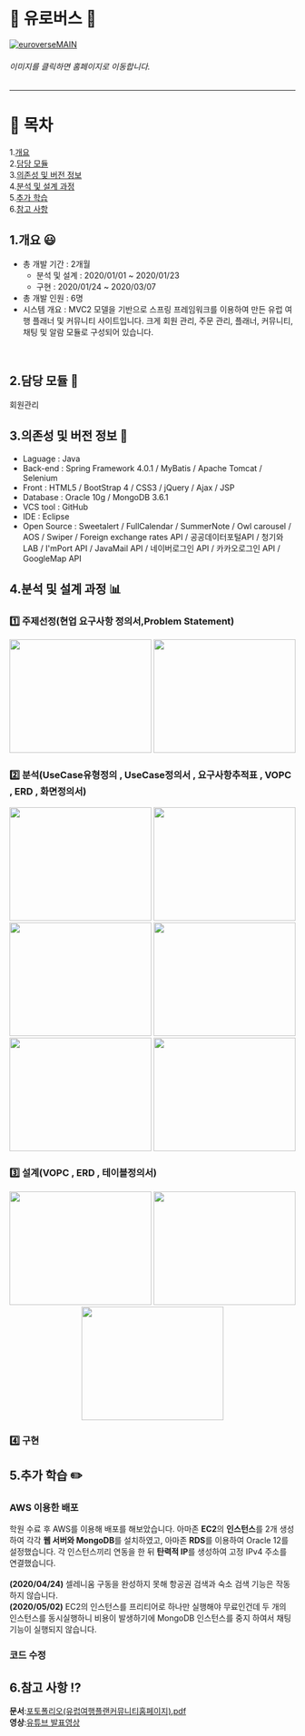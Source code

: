 # :trolleybus: 유로버스 :trolleybus:

[![euroverseMAIN](https://user-images.githubusercontent.com/57661883/77535422-ee1e1c80-6edd-11ea-8aad-bfdfd6ceaf36.png)](http://15.165.109.175:8080/main.jsp)
###### 이미지를 클릭하면 홈페이지로 이동합니다.      
* * *
# :bookmark: 목차

1.[개요](https://github.com/zi-seong/euroverse/blob/master/README.md#1개요-smiley)    
2.[담당 모듈](https://github.com/zi-seong/euroverse/blob/master/README.md#2담당-모듈-dart)     
3.[의존성 및 버전 정보](https://github.com/zi-seong/euroverse/blob/master/README.md#3의존성-및-버전-정보-two_men_holding_hands)    
4.[분석 및 설계 과정](https://github.com/zi-seong/euroverse/blob/master/README.md#4분석-및-설계-과정-bar_chart)     
5.[추가 학습](https://github.com/zi-seong/euroverse/blob/master/README.md#5추가-학습-pencil2)     
6.[참고 사항](https://github.com/zi-seong/euroverse/blob/master/README.md#6참고-사항-interrobang)     





## 1.개요 :smiley:
+ 총 개발 기간 : 2개월  
    + 분석 및 설계 : 2020/01/01 ~ 2020/01/23  
    + 구현 : 2020/01/24 ~ 2020/03/07  
+ 총 개발 인원 : 6명  
+ 시스템 개요 : MVC2 모델을 기반으로 스프링 프레임워크를 이용하여 만든 유럽 여행 플래너 및 커뮤니티 사이트입니다. 크게 회원 관리, 주문 관리, 플래너, 커뮤니티, 채팅 및 알람 모듈로 구성되어 있습니다.
<br>

## 2.담당 모듈 :dart:

회원관리     


       

## 3.의존성 및 버전 정보 :two_men_holding_hands:
+ Laguage : Java    
+ Back-end : Spring Framework 4.0.1 / MyBatis / Apache Tomcat / Selenium
+ Front : HTML5 / BootStrap 4 / CSS3 / jQuery / Ajax / JSP
+ Database : Oracle 10g / MongoDB 3.6.1  
+ VCS tool : GitHub  
+ IDE : Eclipse  
+ Open Source : Sweetalert / FullCalendar / SummerNote / Owl carousel / AOS / Swiper / Foreign exchange rates API / 공공데이터포털API / 청기와 LAB / I'mPort API / JavaMail API / 네이버로그인 API / 카카오로그인 API / GoogleMap API

      
## 4.분석 및 설계 과정 :bar_chart:
###  :one: 주제선정(현업 요구사항 정의서,Problem Statement)
<p align="center">
<img src="https://user-images.githubusercontent.com/57661883/79181404-3da19980-7e47-11ea-9589-d28be24ae36f.PNG" width="250" height="200">
<img src="https://user-images.githubusercontent.com/57661883/79181678-e7812600-7e47-11ea-9c82-04c73627bbae.PNG" width="250" height="200">
</p>

### :two: 분석(UseCase유형정의 , UseCase정의서 , 요구사항추적표 , VOPC , ERD , 화면정의서)
<p align="center">
<img src="https://user-images.githubusercontent.com/57661883/79183402-5791ab00-7e4c-11ea-9a8c-77c7d48d620c.PNG" width="250" height="200">
<img src="https://user-images.githubusercontent.com/57661883/79183409-5d878c00-7e4c-11ea-9f9b-9d6bc98245f5.PNG" width="250" height="200">
<img src="https://user-images.githubusercontent.com/57661883/79183418-62e4d680-7e4c-11ea-9b49-16630bd4dbb7.PNG" width="250" height="200">
<img src="https://user-images.githubusercontent.com/57661883/79183433-6a0be480-7e4c-11ea-8eec-4f0054dcc9d0.PNG" width="250" height="200">
<img src="https://user-images.githubusercontent.com/57661883/79183440-7001c580-7e4c-11ea-8f01-d8baf949c691.PNG" width="250" height="200">
<img src="https://user-images.githubusercontent.com/57661883/79184002-008cd580-7e4e-11ea-9f7a-7703c67ff386.png" width="250" height="200">
</p>


### :three: 설계(VOPC , ERD , 테이블정의서)
<p align="center">
<img src="https://user-images.githubusercontent.com/57661883/79184144-4e094280-7e4e-11ea-87a8-c00eab661306.PNG" width="250" height="200">
<img src="https://user-images.githubusercontent.com/57661883/79184154-52356000-7e4e-11ea-8007-2df8f193c97f.PNG" width="250" height="200">
<img src="https://user-images.githubusercontent.com/57661883/79184158-55305080-7e4e-11ea-8a04-29eaa47068b4.PNG" width="250" height="200">
</p>

### :four: 구현 


      

## 5.추가 학습 :pencil2:
### AWS 이용한 배포
학원 수료 후 AWS를 이용해 배포를 해보았습니다. 아마존 **EC2**의 **인스턴스**를 2개 생성하여 각각 **웹 서버와 MongoDB**를 설치하였고, 아마존 **RDS**를 이용하여 Oracle 12를 설정했습니다. 각 인스턴스끼리 연동을 한 뒤 **탄력적 IP**를 생성하여 고정 IPv4 주소를 연결했습니다. 
<br><br>
**(2020/04/24)** 셀레니움 구동을 완성하지 못해 항공권 검색과 숙소 검색 기능은 작동하지 않습니다.
<br>
**(2020/05/02)** EC2의 인스턴스를 프리티어로 하나만 실행해야 무료인건데 두 개의 인스턴스를 동시실행하니 비용이 발생하기에 MongoDB 인스턴스를 중지 하여서 채팅 기능이 실행되지 않습니다.
     
          
               
                    
### 코드 수정



      
## 6.참고 사항 :interrobang:
**문서**:[포토폴리오(유럽여행플랜커뮤니티홈페이지).pdf](https://github.com/zi-seong/euroverse/files/4543568/default.pdf)      
**영상**:[유튜브 발표영상](https://youtu.be/xGH5Dzj8rAY)
